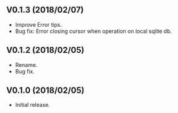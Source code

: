## V0.1.3 (2018/02/07)
 - Improve Error tips.
 - Bug fix: Error closing cursor when operation on local sqlite db.

## V0.1.2 (2018/02/05)
 - Rename.
 - Bug fix.

## V0.1.0 (2018/02/05)
 - Initial release.
